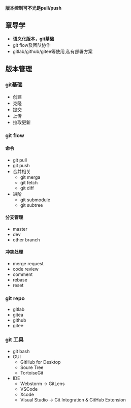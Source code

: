 **版本控制可不光是pull/push**

## 章导学
* **语义化版本，git基础**
* git flow及团队协作
* gitlab/github/gitee等使用,私有部署方案

## 版本管理
### git基础
* 创建
* 克隆
* 提交
* 上传
* 拉取更新

### git flow
#### 命令
* git pull
* git push
* 合并相关
    * git merga
    * git fetch
    * git diff   
* 进阶
    * git submodule
    * git subtree

#### 分支管理
* master
* dev
* other branch

#### 冲突处理
* merge request
* code review
* comment
* rebase
* reset



### git repo
* gitlab
* gitea
* github
* gitee

### git 工具
* git bash
* GUI
    * GitHub for Desktop
    * Soure Tree
    * TortoiseGit
* IDE
    * Webstorm -> GitLens
    * VSCode
    * Xcode
    * Visual Studio -> Git Integration & GitHub Extension
